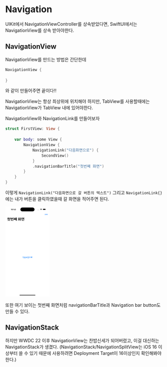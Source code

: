 # Navigation

UIKit에서 NavigationViewController를 상속받았다면, 
SwiftUI에서는 NavigationView를 상속 받아야한다. 

## NavigationView

NavigationView를 만드는 방법은 간단한데

```swift
NavigationView {

}
```
와 같이 만들어주면 끝이다!!

NavigationView는 항상 최상위에 위치해야 하지만, TabView를 사용할때에는 NavigationView가 TabView 내에 있어야한다.

NavigationView와 NavigationLink를 만들어보자

```swift
struct FirstView: View {
    
    var body: some View {
        NavigationView {
            NavigationLink("다음화면으로") {
                SecondView()
            }
            .navigationBarTitle("첫번째 화면")
        }
    }
}
```

이렇게 ```NavigationLink("다음화면으로 갈 버튼의 텍스트")``` 그리고 ```NavigationLink{}``` 에는 내가 버튼을 클릭하였을때 갈 화면을 적어주면 된다.


<img src="firstOne.png" width="140" height="284"/>

또한 여기 보이는 첫번째 화면처럼 navigationBarTitle과 Navigation bar button도 만들 수 있다. 

## NavigationStack

하지만 WWDC 22 이후 NavigationView는 찬밥신세가 되어버렸고, 이걸 대신하는 NavigationStack가 생겼다.
(NavigationStack/NavigationSplitView는 iOS 16 이상부터 쓸 수 있기 때문에 사용하려면 Deployment Target이 16이상인지 확인해봐야한다.)






